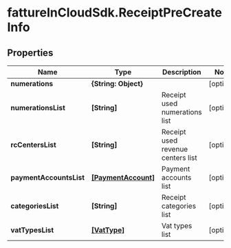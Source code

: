 # fattureInCloudSdk.ReceiptPreCreateInfo

## Properties

Name | Type | Description | Notes
------------ | ------------- | ------------- | -------------
**numerations** | **{String: Object}** |  | [optional] 
**numerationsList** | **[String]** | Receipt used numerations list | [optional] 
**rcCentersList** | **[String]** | Receipt used revenue centers list | [optional] 
**paymentAccountsList** | [**[PaymentAccount]**](PaymentAccount.md) | Payment accounts list | [optional] 
**categoriesList** | **[String]** | Receipt categories list | [optional] 
**vatTypesList** | [**[VatType]**](VatType.md) | Vat types list | [optional] 


